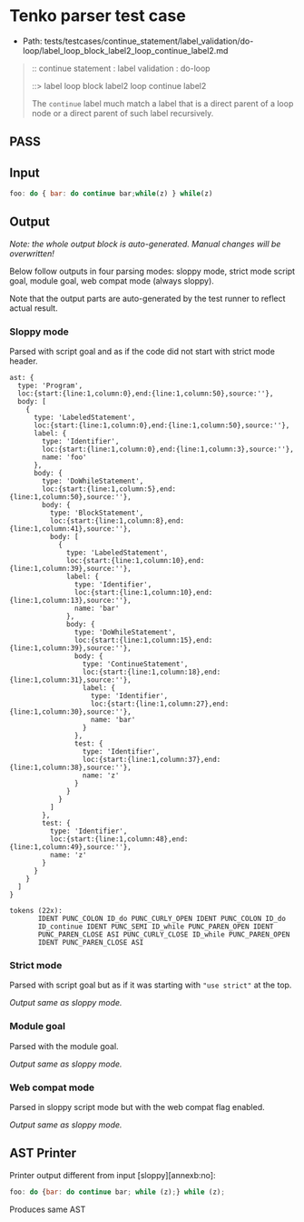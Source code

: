 # Tenko parser test case

- Path: tests/testcases/continue_statement/label_validation/do-loop/label_loop_block_label2_loop_continue_label2.md

> :: continue statement : label validation : do-loop
>
> ::> label loop block label2 loop continue label2
>
> The `continue` label much match a label that is a direct parent of a loop node or a direct parent of such label recursively.

## PASS

## Input

`````js
foo: do { bar: do continue bar;while(z) } while(z)
`````

## Output

_Note: the whole output block is auto-generated. Manual changes will be overwritten!_

Below follow outputs in four parsing modes: sloppy mode, strict mode script goal, module goal, web compat mode (always sloppy).

Note that the output parts are auto-generated by the test runner to reflect actual result.

### Sloppy mode

Parsed with script goal and as if the code did not start with strict mode header.

`````
ast: {
  type: 'Program',
  loc:{start:{line:1,column:0},end:{line:1,column:50},source:''},
  body: [
    {
      type: 'LabeledStatement',
      loc:{start:{line:1,column:0},end:{line:1,column:50},source:''},
      label: {
        type: 'Identifier',
        loc:{start:{line:1,column:0},end:{line:1,column:3},source:''},
        name: 'foo'
      },
      body: {
        type: 'DoWhileStatement',
        loc:{start:{line:1,column:5},end:{line:1,column:50},source:''},
        body: {
          type: 'BlockStatement',
          loc:{start:{line:1,column:8},end:{line:1,column:41},source:''},
          body: [
            {
              type: 'LabeledStatement',
              loc:{start:{line:1,column:10},end:{line:1,column:39},source:''},
              label: {
                type: 'Identifier',
                loc:{start:{line:1,column:10},end:{line:1,column:13},source:''},
                name: 'bar'
              },
              body: {
                type: 'DoWhileStatement',
                loc:{start:{line:1,column:15},end:{line:1,column:39},source:''},
                body: {
                  type: 'ContinueStatement',
                  loc:{start:{line:1,column:18},end:{line:1,column:31},source:''},
                  label: {
                    type: 'Identifier',
                    loc:{start:{line:1,column:27},end:{line:1,column:30},source:''},
                    name: 'bar'
                  }
                },
                test: {
                  type: 'Identifier',
                  loc:{start:{line:1,column:37},end:{line:1,column:38},source:''},
                  name: 'z'
                }
              }
            }
          ]
        },
        test: {
          type: 'Identifier',
          loc:{start:{line:1,column:48},end:{line:1,column:49},source:''},
          name: 'z'
        }
      }
    }
  ]
}

tokens (22x):
       IDENT PUNC_COLON ID_do PUNC_CURLY_OPEN IDENT PUNC_COLON ID_do
       ID_continue IDENT PUNC_SEMI ID_while PUNC_PAREN_OPEN IDENT
       PUNC_PAREN_CLOSE ASI PUNC_CURLY_CLOSE ID_while PUNC_PAREN_OPEN
       IDENT PUNC_PAREN_CLOSE ASI
`````

### Strict mode

Parsed with script goal but as if it was starting with `"use strict"` at the top.

_Output same as sloppy mode._

### Module goal

Parsed with the module goal.

_Output same as sloppy mode._

### Web compat mode

Parsed in sloppy script mode but with the web compat flag enabled.

_Output same as sloppy mode._

## AST Printer

Printer output different from input [sloppy][annexb:no]:

````js
foo: do {bar: do continue bar; while (z);} while (z);
````

Produces same AST
